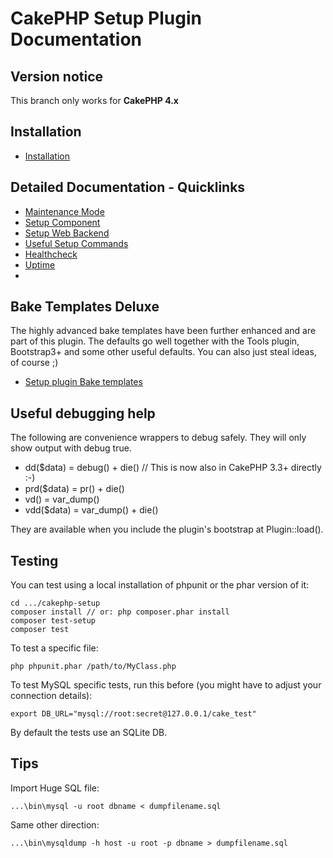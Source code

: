 # CakePHP Setup Plugin Documentation

## Version notice

This branch only works for **CakePHP 4.x**

## Installation
* [Installation](Install.md)

## Detailed Documentation - Quicklinks
* [Maintenance Mode](Maintenance/Maintenance.md)
* [Setup Component](Component/Setup.md)
* [Setup Web Backend](Controller/Setup.md)
* [Useful Setup Commands](Console/Commands.md)
* [Healthcheck](Healthcheck/Healthcheck.md)
* [Uptime](Maintenance/Uptime.md)
*
## Bake Templates Deluxe
The highly advanced bake templates have been further enhanced and are part of this plugin.
The defaults go well together with the Tools plugin, Bootstrap3+ and some other useful defaults.
You can also just steal ideas, of course ;)
* [Setup plugin Bake templates](Console/Bake.md)

## Useful debugging help
The following are convenience wrappers to debug safely. They will only show output with debug true.

* dd($data) = debug() + die() // This is now also in CakePHP 3.3+ directly :-)
* prd($data) = pr() + die()
* vd() = var_dump()
* vdd($data) = var_dump() + die()

They are available when you include the plugin's bootstrap at Plugin::load().

## Testing
You can test using a local installation of phpunit or the phar version of it:

    cd .../cakephp-setup
    composer install // or: php composer.phar install
    composer test-setup
    composer test

To test a specific file:

    php phpunit.phar /path/to/MyClass.php

To test MySQL specific tests, run this before (you might have to adjust your connection details):
```
export DB_URL="mysql://root:secret@127.0.0.1/cake_test"
```
By default the tests use an SQLite DB.

## Tips

Import Huge SQL file:

    ...\bin\mysql -u root dbname < dumpfilename.sql

Same other direction:

    ...\bin\mysqldump -h host -u root -p dbname > dumpfilename.sql
